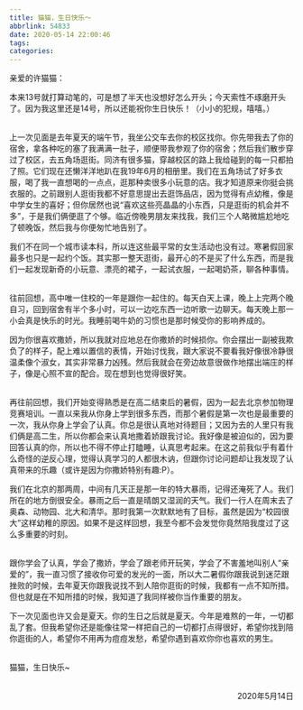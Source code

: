 ```yaml
---
title: 猫猫，生日快乐～
abbrlink: 54833
date: 2020-05-14 22:00:46
tags:
categories:
---
```


亲爱的许猫猫：

本来13号就打算动笔的，可是想了半天也没想好怎么开头；今天索性不琢磨开头了。因为我这里还是14号，所以还能祝你生日快乐！（小小的犯规，嘻嘻。）<br/><br/>

上一次见面是去年夏天的端午节，我坐公交车去你的校区找你。你先带我去了你的宿舍，拿各种吃的塞了我满满一肚子，顺便带我参观了你的宿舍；然后我们散步穿过了校区，去五角场逛街。同济有很多猫，穿越校区的路上我给碰到的每一只都拍了照。它们现在还懒洋洋地趴在我19年6月的相册里。我们在五角场试了好多衣服，喝了我一直想喝的一点点，逛那种卖很多小玩意的店。我才知道原来你挺会挑衣服的。之前跟别人逛街我都不好意思提出去逛饰品店，因为觉得有点幼稚，像是中学女生的喜好；但你居然也说“喜欢这些亮晶晶的小东西，只是逛街的机会并不多”，于是我们俩便逛了个够。临近傍晚男朋友来找我，我们三个人略微尴尬地吃了顿晚饭，然后我与你便匆忙地告别了。

我们不在同一个城市读本科，所以连这些最平常的女生活动也没有过。寒暑假回家最多也只是一起约个饭。其实那一整天逛街，最开心的不是买了什么东西，而是我们一起发现新奇的小玩意、漂亮的裙子，一起试衣服，一起喝奶茶，聊各种事情。<br/><br/>

往前回想，高中唯一住校的一年是跟你一起住的。每天白天上课，晚上上完两个晚自习，回到宿舍有半个多小时，可以一边吃东西一边听歌一边聊天。每天晚上那一小会真是快乐的时光。我睡前喝牛奶的习惯也是那时候受你的影响养成的。

因为你很喜欢撒娇，所以我就对应地总在你撒娇的时候损你。你会摆出一副被我欺负了的样子，配上难以置信的表情，开始讨伐我，跟大家说不要看我好像很冷静很温柔像个淑女，其实非常暴力凶残。然后我就会在旁边故意很做作地摆出端庄的样子，像是心照不宣的配合。现在想到也觉得很好笑。<br/><br/>

再往前回想，我们开始变得熟悉是在高二结束后的暑假，因为一起去北京参加物理竞赛培训。一直以来我从你身上学到很多东西，而那个暑假是第一次也是最重要的一次，我从你身上学会了认真。你总是很认真地对待题目；又因为去的人里只有我们俩是高二生，所以你都会来认真地撒着娇跟我讨论。我好像是被迫似的，因为要回答认真的你，所以也不得不停止打瞌睡，认真思考起来。在这之前我似乎有着什么奇怪的逆反心理，觉得认真学习的人都很木讷，但跟你讨论问题却让我发现了认真带来的乐趣（或许是因为你撒娇特别有趣:P）。

我们在北京的那两周，中间有几天正是那一年的特大暴雨，记得还淹死了人。我们所在的地方倒很安全。暴雨之后一直是晴朗又湿润的天气。我们一行人在周末去了奥森、动物园、北大和清华。那时我第一次默默地有了目标，虽然是因为“校园很大”这样幼稚的原因。如果不是这样回想，我至今都不会发觉你竟然陪我度过了这么多重要的时刻。<br/><br/>

跟你学会了认真，学会了撒娇，学会了跟老师开玩笑，学会了不害羞地叫别人“亲爱的”，我一直习惯了接收你可爱的发光的一面，所以大二暑假你跟我说到迷茫跟挫败的时候，去年夏天你跟我说找不到人陪你逛街的时候，我都有一点不知所措。但也就是在不知所措的时候，我知道了我同样被你当作重要的朋友。

下一次见面也许又会是夏天。你的生日之后就是夏天。今年是难熬的一年，一切都乱了套。但我希望你还是能像往常一样把自己的一切都打点得很好，希望你找到陪你逛街的人，希望你不用再为痘痘发愁，希望你遇到喜欢你你也喜欢的男生。<br/><br/>

猫猫，生日快乐~<br/><br/>

<p align="right">2020年5月14日</p>